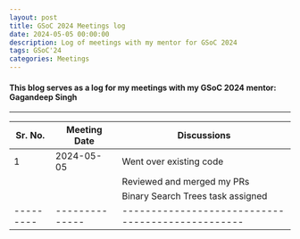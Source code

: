 ```yaml
---
layout: post
title: GSoC 2024 Meetings log
date: 2024-05-05 00:00:00
description: Log of meetings with my mentor for GSoC 2024
tags: GSoC'24
categories: Meetings
---
```


#### This blog serves as a log for my meetings with my GSoC 2024 mentor: Gagandeep Singh

---

| Sr. No. | Meeting Date | Discussions                                     |
|---------|--------------|-------------------------------------------------|
| 1       | 2024-05-05   | Went over existing code                          |
|         |              | Reviewed and merged my PRs                      |
|         |              | Binary Search Trees task assigned                |
|---------|--------------|-------------------------------------------------|


